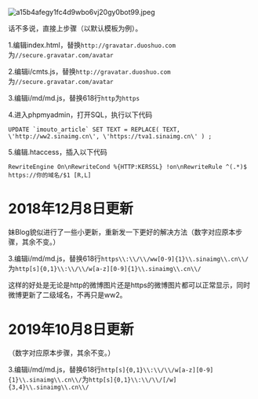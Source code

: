 ![a15b4afegy1fc4d9wbo6vj20gy0bot99.jpeg](http://img.juihsin.wang/images/3665bbb78f0a6bbb5ea4ffff4a9c13871b4ecd4a.jpeg)

话不多说，直接上步骤（以默认模板为例）。

1.编辑index.html，替换`http://gravatar.duoshuo.com`为`//secure.gravatar.com/avatar`

2.编辑i/cmts.js，替换`http://gravatar.duoshuo.com`为`//secure.gravatar.com/avatar`

3.编辑i/md/md.js，替换618行`http`为`https`

4.进入phpmyadmin，打开SQL，执行以下代码

```UPDATE `imouto_article` SET TEXT = REPLACE( TEXT, \'http://ww2.sinaimg.cn\', \'https://tva1.sinaimg.cn\' ) ;```

5.编辑.htaccess，插入以下代码

```RewriteEngine On\nRewriteCond %{HTTP:KERSSL} !on\nRewriteRule ^(.*)$ https://你的域名/$1 [R,L]```
<!-- ##{"timestamp":1485431789}## -->
# 2018年12月8日更新

妹Blog貌似进行了一些小更新，重新发一下更好的解决方法（数字对应原本步骤，其余不变。）

3.编辑i/md/md.js，替换618行`https\\:\\/\\/ww[0-9]{1}\\.sinaimg\\.cn\\/`为`http[s]{0,1}\\:\\/\\/w[a-z][0-9]{1}\\.sinaimg\\.cn\\/`

这样的好处是无论是http的微博图片还是https的微博图片都可以正常显示，同时微博更新了二级域名，不再只是ww2。

# 2019年10月8日更新

（数字对应原本步骤，其余不变。）

3.编辑i/md/md.js，替换618行`http[s]{0,1}\\:\\/\\/w[a-z][0-9]{1}\\.sinaimg\\.cn\\/`为`http[s]{0,1}\\:\\/\\/[/w]{3,4}\\.sinaimg\\.cn\\/`